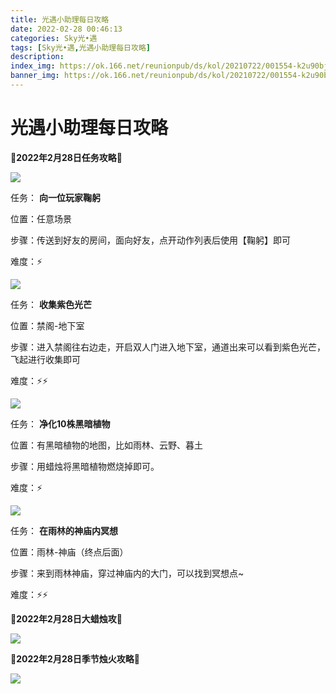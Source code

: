 ```yaml
---
title: 光遇小助理每日攻略
date: 2022-02-28 00:46:13
categories: Sky光•遇
tags: [Sky光•遇,光遇小助理每日攻略]
description: 
index_img: https://ok.166.net/reunionpub/ds/kol/20210722/001554-k2u90bj7ay.png?imageView&thumbnail=600x0&type=jpg
banner_img: https://ok.166.net/reunionpub/ds/kol/20210722/001554-k2u90bj7ay.png?imageView&thumbnail=600x0&type=jpg
---
```

# 光遇小助理每日攻略
**🌊2022年2月28日任务攻略🌊**

![](https://ok.166.net/reunionpub/ds/kol/20220227/000230-wei9dpo0gt.png)

任务： **向一位玩家鞠躬**

位置：任意场景

步骤：传送到好友的房间，面向好友，点开动作列表后使用【鞠躬】即可

难度：⚡

![](https://ok.166.net/reunionpub/ds/kol/20220228/000510-a1umd8r2ho.png)

任务： **收集紫色光芒**

位置：禁阁-地下室

步骤：进入禁阁往右边走，开启双人门进入地下室，通道出来可以看到紫色光芒，飞起进行收集即可

难度：⚡⚡

![](https://ok.166.net/reunionpub/ds/kol/20220228/000542-by089ihlra.png)

任务： **净化10株黑暗植物**

位置：有黑暗植物的地图，比如雨林、云野、暮土

步骤：用蜡烛将黑暗植物燃烧掉即可。

难度：⚡

  

![](https://ok.166.net/reunionpub/ds/kol/20220228/000601-cgze3f4j0w.png)

任务： **在雨林的神庙内冥想**

位置：雨林-神庙（终点后面）

步骤：来到雨林神庙，穿过神庙内的大门，可以找到冥想点~

难度：⚡⚡

  

  

 **🌊2022年2月28日大蜡烛攻🌊**

![](https://ok.166.net/reunionpub/ds/kol/20220228/000711-dnti0pl9f3.png)

  

 **🌊2022年2月28日季节烛火攻略🌊**

![](https://ok.166.net/reunionpub/ds/kol/20220228/000753-kfb8ag7vq1.png)

  

  

  

  

